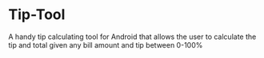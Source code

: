 # Tip-Tool
A handy tip calculating tool for Android that allows the user to calculate the tip and total given any bill amount and tip between 0-100% 
